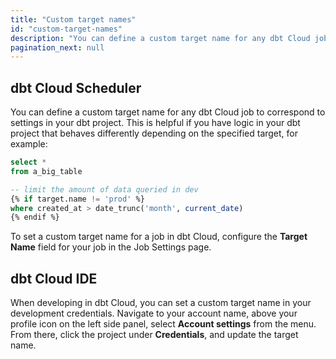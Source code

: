 ```yaml
---
title: "Custom target names"
id: "custom-target-names"
description: "You can define a custom target name for any dbt Cloud job to correspond to settings in your dbt project."
pagination_next: null
---
```


## dbt Cloud Scheduler

You can define a custom target name for any dbt Cloud job to correspond to settings in your dbt project. This is helpful if you have logic in your dbt project that behaves differently depending on the specified target, for example:

```sql
select *
from a_big_table

-- limit the amount of data queried in dev
{% if target.name != 'prod' %}
where created_at > date_trunc('month', current_date)
{% endif %}
```

To set a custom target name for a job in dbt Cloud, configure the **Target Name** field for your job in the Job Settings page.

<Lightbox src="/img/docs/dbt-cloud/using-dbt-cloud/jobs-settings-target-name.png" title="Overriding the target name to 'prod'"/>

## dbt Cloud IDE
When developing in dbt Cloud, you can set a custom target name in your development credentials. Navigate to your account name, above your profile icon on the left side panel, select **Account settings** from the menu. From there, click the project under **Credentials**, and update the target name.

<Lightbox src="/img/docs/dbt-cloud/using-dbt-cloud/development-credentials.png" title="Overriding the target name to 'dev'"/>
